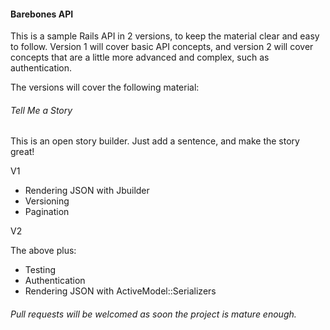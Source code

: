 #### Barebones API

This is a sample Rails API in 2 versions, to keep the material clear and easy to follow. Version 1 will cover basic API concepts, and version 2 will cover concepts that are a little more advanced and complex, such as authentication.

The versions will cover the following material:

###### Tell Me a Story
This is an open story builder. Just add a sentence, and make the story great!


V1

* Rendering JSON with Jbuilder
* Versioning
* Pagination


V2

The above plus:
* Testing
* Authentication
* Rendering JSON with ActiveModel::Serializers


###### Pull requests will be welcomed as soon the project is mature enough.